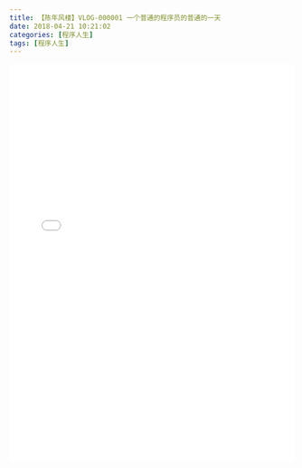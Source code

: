 ```yaml
---
title: 【陈年风楼】VLOG-000001 一个普通的程序员的普通的一天
date: 2018-04-21 10:21:02
categories: [程序人生]
tags: [程序人生]
---
```


<iframe src="//player.bilibili.com/player.html?aid=22367659&cid=37047708&page=1" scrolling="no" border="0" frameborder="no" framespacing="0" allowfullscreen="true" style="width: 100%;height: 700px"> </iframe>